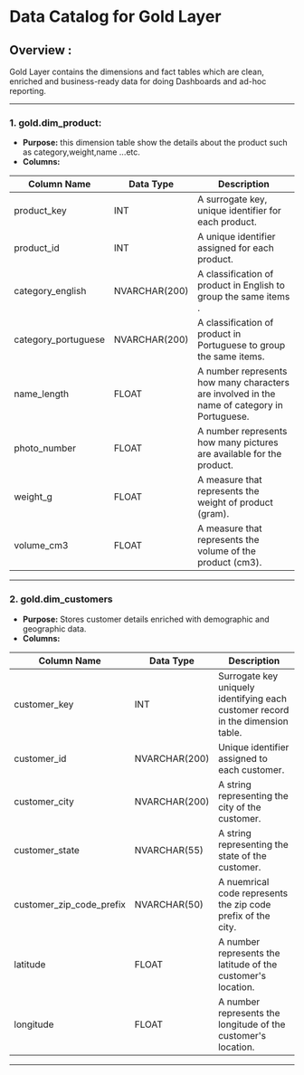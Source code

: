 # Data Catalog for Gold Layer 

## Overview :  
Gold Layer contains the dimensions and fact tables which are clean, enriched and business-ready data for doing Dashboards 
and ad-hoc reporting.
 
   --- 

### 1. **gold.dim_product**:
     
- **Purpose:** this dimension table show the details about the product such as category,weight,name ...etc.
- **Columns:** 
  
  
| Column Name           |  Data Type    |                Description                                                                  |
|-----------------------|---------------|---------------------------------------------------------------------------------------------|
| product_key           |    INT        |  A surrogate key, unique identifier for each product.                                       |
| product_id            |    INT        |  A unique identifier assigned  for each product.                                            |
| category_english      | NVARCHAR(200) |  A classification of product in English to group the same items .                           |
| category_portuguese   | NVARCHAR(200) |  A classification of product in Portuguese to group the same items.                         |
| name_length           |   FLOAT       |  A number represents how many characters are involved in the name of category in Portuguese.|
| photo_number          |   FLOAT       |  A number represents how many pictures are available for the product.                       |
| weight_g              |   FLOAT       |  A measure that represents the weight of product (gram).                                    |
| volume_cm3            |   FLOAT       |  A measure that represents the volume of the product (cm3).                                 |
	 	 
---

### 2. **gold.dim_customers**
- **Purpose:** Stores customer details enriched with demographic and geographic data.
- **Columns:**

| Column Name               | Data Type     | Description                                                                                   |
|---------------------------|---------------|-----------------------------------------------------------------------------------------------|
| customer_key              | INT           | Surrogate key uniquely identifying each customer record in the dimension table.               |
| customer_id               | NVARCHAR(200) | Unique identifier assigned to each customer.                                                  |
| customer_city             | NVARCHAR(200) | A string representing the city of the customer.                                               |
| customer_state            | NVARCHAR(55)  | A string representing the state of the customer.                                              |
| customer_zip_code_prefix  | NVARCHAR(50)  | A nuemrical code represents the zip code prefix of the city.                                  |
| latitude                  | FLOAT         | A number represents the latitude of the customer's location.                                  |
| longitude                 | FLOAT         | A number represents the longitude of the customer's location.                                 |


---


